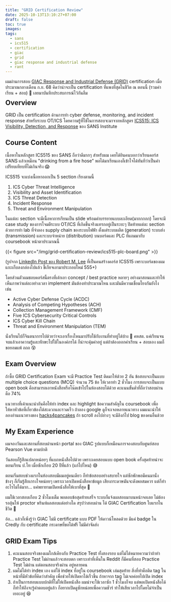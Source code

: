 ```yaml
---
title: "GRID Certification Review"
date: 2025-10-13T13:10:27+07:00
draft: false
toc: true
images:
tags:
  - sans
  - ics515
  - certification
  - giac
  - grid
  - giac response and industrial defense
  - rant
---
```


ผมผ่านการสอบ [GIAC Response and Industrial Defense (GRID)](https://www.giac.org/certifications/response-industrial-defense-grid/) certification เมื่อประมาณกลางเดือน ก.ย. 68 คิดว่าน่าจะเป็น certification ที่แพงที่สุดในชีวิต ณ ตอนนี้ (รวมค่าเรียน + สอบ) 🤣 เลยมาบันทึกประสบการณ์ไว้กันลืม

<div style="text-align: center; margin-bottom: -1.5em;">
  <div data-iframe-width="150" data-iframe-height="270" data-share-badge-id="1a6be0c6-0cee-4db4-94e4-4db4426ab50c" data-share-badge-host="https://www.credly.com"></div><script type="text/javascript" async src="//cdn.credly.com/assets/utilities/embed.js"></script>
</div>

## Overview

GRID เป็น certification ด้านการทำ cyber defense, monitoring, and incident response สำหรับระบบ OT/ICS โดยความรู้ที่ใช้ในการสอบจะมาจากหลักสูตร [ICS515: ICS Visibility, Detection, and Response](https://www.sans.org/cyber-security-courses/ics-visibility-detection-response) ของ SANS Institute

## Course Content

เนื้อหาในหลักสูตร ICS515 ของ SANS ถือว่าดีมากๆ สำหรับผม เคยได้ยินคนบอกว่าเรียนคอร์ส SANS แล้วเหมือน "drinking from a fire hose" พอได้มาเรียนเองก็เข้าใจได้ทันทีว่าเป็นคำเปรียบเทียบที่ไม่เกินจริง 😱

ICS515 จะแบ่งเนื้อหาออกเป็น 5 section เรียงตามนี้

1. ICS Cyber Threat Intelligence
2. Visibility and Asset Identification
3. ICS Threat Detection
4. Incident Response
5. Threat and Environment Manipulation

ในแต่ละ section จะมีเนื้อหาการเรียนเป็น slide พร้อมคำบรรยายแบบละเอียด(มากกกกก) โดยจะมี case study ของการโจมตีระบบ OT/ICS ที่เกิดขึ้นจริงแทรกอยู่เป็นระยะๆ ปิดท้ายแต่ละ section ด้วยการทำ lab ที่จำลอง supply chain ของระบบไฟฟ้า ตั้งแต่ระบบผลิต (generation) ระบบส่ง (transmission) และระบบจำหน่าย (distribution) บนบอร์ดและ PLC ที่แถมมากับ coursebook หน้าตาประมาณนี้

{{< figure src="/img/grid-certification-review/ics515-plc-board.png" >}}

(รูปจาก [LinkedIn Post ของ Robert M. Lee](https://www.linkedin.com/posts/robmichaellee_im-proud-to-announce-a-major-update-to-my-activity-6845679125366132737-X20e/) ที่เป็นคนสร้างคอร์ส ICS515 เพราะบอร์ดของผมแกะเก็บลงกล่องไปแล้ว ขี้เกียจเอามาประกอบใหม่ 555+)

โดยส่วนตัวผมชอบคอร์สนี้ตรงที่เค้าเอา concept / best practice หลายๆ อย่างมาสอนและทำให้เห็นภาพว่าแต่ละอย่างเวลา implement มันต้องทำประมาณไหน และมันมีความเชื่อมโยงกันยังไง เช่น

* Active Cyber Defense Cycle (ACDC)
* Analysis of Competing Hypotheses (ACH)
* Collection Management Framework (CMF)
* Five ICS Cybersecurity Critical Controls
* ICS Cyber Kill Chain
* Threat and Environment Manipulation (TEM)

นั่งเรียนไปก็จินตนาการไปด้วยว่าจะเอาเรื่องไหนมาปรับใช้กับงานที่ทำอยู่ได้บ้าง 💭 คหสต. แค่เรียนจนจบแล้วเอาความรู้และทักษะไปใช้ในองค์กรได้ ก็น่าจะคุ้มค่าอยู่ แต่ถ้าต้องออกค่าเรียน + สอบเอง ผมก็ขอยอมแพ้ ถถถ 😵

## Exam Overview

ถ้าซื้อ GRID Certification Exam จะมี Practice Test ติดมาให้ด้วย 2 อัน ข้อสอบจะเป็นแบบ multiple choice questions (MCQ) จำนวน 75 ข้อ ให้เวลาทำ 2 ชั่วโมง การสอบจะเป็นแบบ open book คือสามารถเอาหนังสือหรือโน๊ตเข้าไปในห้องสอบได้ด้วย คะแนนขั้นต่ำที่ถือว่าสอบผ่านคือ 74%

แนวทางที่เค้าแนะนำกันคือให้ทำ index และ highlight ข้อความสำคัญใน coursebook เพื่อให้หาหัวข้อที่เกี่ยวข้องได้สะดวกและรวดเร็ว ถ้าลอง google ดูก็จะเจอหลายแนวทาง ผมแนะนำให้ลองอ่านแนวทางของ [hacks4pancakes](https://tisiphone.net/2015/08/18/giac-testing/) ถ้า scroll ลงไปล่างๆ จะมีลิงก์ไป blog ของคนอื่นด้วย

## My Exam Experience

ผมจองวันและสถานที่สอบผ่านหน้า portal ของ GIAC รูปแบบก็เหมือนการจองสอบกับศูนย์สอบ Pearson Vue ตามปกติ

วันสอบก็รู้สึกแปลกหน่อยๆ ที่แบกหนังสือไปด้วย เพราะเคยสอบแบบ open book ครั้งสุดท้ายน่าจะตอนเรียน ป.โท เมื่อซักเกือบ 20 ปีที่แล้ว (แก่ไปไหน) 😅

ตอนเริ่มสอบช่วงแรกในห้องสอบมีผมอยู่คนเดียว ก็ทำข้อสอบอย่างสบายใจ แต่ซักพักพอมีคนมานั่งข้างๆ ก็เริ่มรู้สึกเกรงใจหน่อยๆ เพราะเวลาเปิดหนังสือหาข้อมูล เสียงกระดาษมันจะดังพอสมควร แต่ก็ทำอะไรไม่ได้มาก... แค่พยายามเปิดหนังสือให้เบาที่สุด 🥺

ผมใช้เวลาสอบเกือบ 2 ชั่วโมงเต็ม พอตอบข้อสุดท้ายเสร็จ ระบบก็แจ้งผลสอบมาบนหน้าจอเลย ไม่ต้องรอลุ้นให้ proctor พรินท์ผลสอบแต่อย่างใด สรุปว่าสอบผ่าน ได้ GIAC Certification ใบแรกในชีวิต 🎉

อ้อ... แล้วก็เพิ่งรู้ว่า GIAC ไม่มี certificate แบบ PDF ให้ดาวน์โหลดด้วย มีแค่ badge ใน Credly กับ certificate กระดาษที่ขอได้ฟรี ไม่มีค่าจัดส่ง

## GRID Exam Tips

1. คะแนนสอบจริงของผมใกล้เคียงกับ Practice Test ทั้งสองรอบ แต่ไม่ได้หมายความว่าถ้าทำ Practice Test ไม่ผ่านแล้วจะสอบตก เพราะเท่าที่เห็นใน Reddit ก็มีคนที่สอบ Practice Test ไม่ผ่าน แต่ตอนสอบจริงผ่าน อยู่หลายคน
2. ผมไม่ได้ทำ index เอง แต่ใช้ index ที่อยู่ใน coursebook เล่มสุดท้าย สิ่งที่ทำคือติด tag ในหน้าที่มีหัวข้อที่คิดว่าสำคัญ เพื่อช่วยให้เปิดหาได้เร็วขึ้น ถ้าหาจาก tag ไม่เจอค่อยไปเปิด index
3. ถ้าเป็นการสอบแบบปกติที่ไม่ให้เปิดหนังสือ ผมน่าจะใช้เวลาซัก 1 ชั่วโมงก็จบ แต่พอเปิดหนังสือได้ก็ทำให้ถึงจะรู้คำตอบอยู่แล้ว ก็อยากเปิดดูซักหน่อยเพื่อความชัวร์ ทำให้เสียเวลาไปโดยไม่จำเป็นเยอะอยู่ 😆
